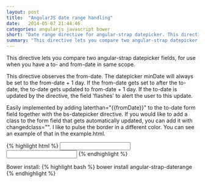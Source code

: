```yaml
---
layout: post
title:  "AngularJS date range handling"
date:   2014-05-07 21:44:46
categories: angularjs javascript bower
short: "Date range directive for angular-strap datepicker. This directive lets you compare two angular-strap datepicker fields, for use when you have a to- and from-date in same scope."
summary: "This directive lets you compare two angular-strap datepicker fields, for use when you have a to- and from-date in same scope. This directive observes the from-date. The datepicker minDate will always be set to the from-date + 1 day. If the from-date gets set to after the to-date, the to-date gets updated to from-date + 1 day. If the to-date is updated by the directive, the field 'flashes' to alert the user to this update. "
---
```

This directive lets you compare two angular-strap datepicker fields, for use when you have a to- and from-date in same scope.

This directive observes the from-date. The datepicker minDate will always be set to the from-date + 1 day. If the from-date gets set to after the to-date, the to-date gets updated to from-date + 1 day. If the to-date is updated by the directive, the field 'flashes' to alert the user to this update.

Easily implemented by adding laterthan="{{fromDate}}" to the to-date form field together with the bs-datepicker directive. If you would like to add a class to the form field that gets automatically updated, you can add it with changedclass="". I like to pulse the border in a different color. You can see an example of that in the example.html.

{% highlight html %}
<input type="text" class="form-control date" readonly="true" ng-model="searchParams.fromDate" data-min-date="today" bs-datepicker required />
<input type="text" class="form-control date" readonly="true" ng-model="searchParams.toDate" data-min-date="''{{'toMinDate'}}'" laterthan="'{{'searchParams.fromDate'}}'" changedclass="changeAlert" bs-datepicker required />
{% endhighlight %}

Bower install:
{% highlight bash %}
bower install angular-strap-daterange
 {% endhighlight %}